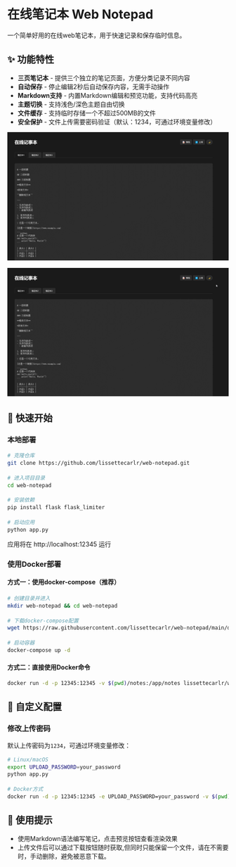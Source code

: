 # 在线笔记本 Web Notepad

一个简单好用的在线web笔记本，用于快速记录和保存临时信息。

## ✨ 功能特性

- **三页笔记本** - 提供三个独立的笔记页面，方便分类记录不同内容
- **自动保存** - 停止编辑2秒后自动保存内容，无需手动操作
- **Markdown支持** - 内置Markdown编辑和预览功能，支持代码高亮
- **主题切换** - 支持浅色/深色主题自由切换
- **文件缓存** - 支持临时存储一个不超过500MB的文件
- **安全保护** - 文件上传需要密码验证（默认：1234，可通过环境变量修改）

![边界效果展示](./images/2.gif)

![上传效果展示](./images/3.gif)

## 🚀 快速开始

### 本地部署

```bash
# 克隆仓库
git clone https://github.com/lissettecarlr/web-notepad.git

# 进入项目目录
cd web-notepad

# 安装依赖
pip install flask flask_limiter

# 启动应用
python app.py
```

应用将在 http://localhost:12345 运行

### 使用Docker部署

#### 方式一：使用docker-compose（推荐）

```bash
# 创建目录并进入
mkdir web-notepad && cd web-notepad

# 下载docker-compose配置
wget https://raw.githubusercontent.com/lissettecarlr/web-notepad/main/docker-compose.yml

# 启动容器
docker-compose up -d
```

#### 方式二：直接使用Docker命令

```bash
docker run -d -p 12345:12345 -v $(pwd)/notes:/app/notes lissettecarlr/web-notepad:latest
```

## 🔧 自定义配置

### 修改上传密码

默认上传密码为`1234`，可通过环境变量修改：

```bash
# Linux/macOS
export UPLOAD_PASSWORD=your_password
python app.py

# Docker方式
docker run -d -p 12345:12345 -e UPLOAD_PASSWORD=your_password -v $(pwd)/notes:/app/notes lissettecarlr/web-notepad:latest
```

## 📝 使用提示

- 使用Markdown语法编写笔记，点击预览按钮查看渲染效果
- 上传文件后可以通过下载按钮随时获取,但同时只能保留一个文件，请在不需要时，手动删除，避免被恶意下载。




